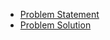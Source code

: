 - [Problem Statement](https://leetcode.com/problems/single-number/)
- [Problem Solution](./single-number.js)
